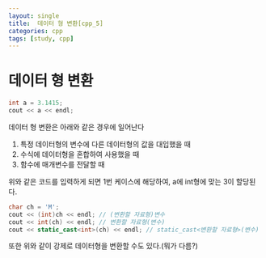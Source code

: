 ```yaml
---
layout: single
title:  데이터 형 변환[cpp_5]
categories: cpp
tags: [study, cpp]
---
```



# 데이터 형 변환

```cpp
int a = 3.1415;
cout << a << endl;
```
데이터 형 변환은 아래와 같은 경우에 일어난다
1. 특정 데이터형의 변수에 다른 데이터형의 값을 대입했을 때
2. 수식에 데이터형을 혼합하여 사용했을 때
3. 함수에 매개변수를 전달할 때

위와 같은 코드를 입력하게 되면 1번 케이스에 해당하여, a에 int형에 맞는 3이 할당된다.

```cpp
char ch = 'M';
cout << (int)ch << endl; // (변환할 자료형)변수
cout << int(ch) << endl; // 변환할 자료형(변수)
cout << static_cast<int>(ch) << endl; // static_cast<변환할 자료형>(변수)
```
또한 위와 같이 강제로 데이터형을 변환할 수도 있다.(뭐가 다름?)
